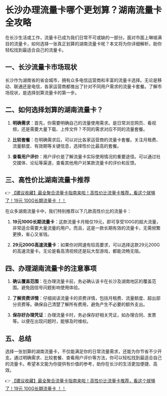 # 长沙办理流量卡哪个更划算？湖南流量卡全攻略

在长沙生活或工作，流量卡已成为我们日常不可或缺的一部分。面对市面上琳琅满目的流量卡，如何选择一张真正划算的湖南流量卡呢？本文将为你详细解析，助你轻松找到最适合自己的流量卡。

## 一、长沙流量卡市场现状

长沙作为湖南省的省会城市，拥有众多电信运营商和丰富的流量卡选择。无论是移动、联通还是电信，各家运营商都推出了针对不同用户需求的流量卡套餐。了解市场现状，是选择划算流量卡的第一步。

## 二、如何选择划算的湖南流量卡？

1. **明确需求**：首先，你需要明确自己的流量使用需求。是日常浏览网页、看视频，还是需要大量下载、上传文件？不同的需求对应不同的流量套餐。

2. **比较套餐**：在明确需求后，可以对比各家运营商的流量卡套餐。关注月租费、流量额度、有效期等关键信息，选择性价比最高的套餐。

3. **查看用户评价**：用户评价是了解流量卡实际使用情况的重要途径。可以通过社交媒体、论坛等渠道，查看其他用户对某款流量卡的评价和反馈。

## 三、高性价比湖南流量卡推荐

👉 [【建议收藏】最全聚合流量卡指南来啦！高性价比流量卡推荐，看这个就够了！19元 100G长期流量卡 ！！](https://bit.ly/Liuliangka)

在众多湖南流量卡中，我们特别推荐以下几款高性价比的流量卡：

1. **19元100G长期流量卡**：这款流量卡月租仅19元，即可享受100G的超大流量，非常适合需要大量流量的用户。而且，这是一款长期有效的流量卡，无需频繁更换，省心又省钱。

2. **29元200G高速流量卡**：如果你对网速有较高要求，可以选择这款29元200G的高速流量卡。无论是看高清视频还是玩大型游戏，都能流畅无阻。

## 四、办理湖南流量卡的注意事项

1. **确认覆盖范围**：在办理流量卡前，务必确认该卡在长沙及湖南地区的覆盖范围。避免因信号问题影响使用体验。

2. **了解资费详情**：仔细阅读流量卡的资费详情，包括月租费、流量额度、超出部分资费等。确保自己清楚了解所有费用，避免产生不必要的额外支出。

3. **保存好办理凭证**：办理流量卡时，务必保存好相关凭证，如办理合同、发票等。以便在出现问题时，能够及时维权。

## 五、总结

选择一张划算的湖南流量卡，不仅能满足你的日常流量需求，还能为你节省不少开支。通过明确需求、比较套餐、查看用户评价等方法，你可以轻松找到最适合自己的流量卡。希望本文能为你提供有价值的参考，助你在长沙的生活更加便捷、高效。

👉 [【建议收藏】最全聚合流量卡指南来啦！高性价比流量卡推荐，看这个就够了！19元 100G长期流量卡 ！！](https://bit.ly/Liuliangka)